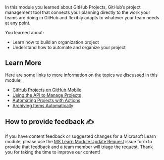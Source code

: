 In this module you learned about GitHub Projects, GitHub’s project management tool that connects your planning directly to the work your teams are doing in GitHub and flexibly adapts to whatever your team needs at any point.

You learned about:
- Learn how to build an organization project
- Understand how to automate and organize your project

## Learn More

Here are some links to more information on the topics we discussed in this module:
- [GitHub Projects on GitHub Mobile](https://github.blog/2022-10-11-on-the-go-with-github-projects-on-github-mobile-public-beta/)
- [Using the API to Manage Projects](https://docs.github.com/en/issues/planning-and-tracking-with-projects/automating-your-project/using-the-api-to-manage-projects)
- [Automating Projects with Actions](https://docs.github.com/en/issues/planning-and-tracking-with-projects/automating-your-project/automating-projects-using-actions)
- [Archiving Items Automatically](https://docs.github.com/en/issues/planning-and-tracking-with-projects/automating-your-project/archiving-items-automatically)

## How to provide feedback ✍️

If you have content feedback or suggested changes for a Microsoft Learn module, please use the [MS Learn Module Update Request](https://github.com/githubpartners/microsoft-learn/issues/new/choose) issue form to provide that feedback and a team member will triage the request. Thank you for taking the time to improve our content! 
